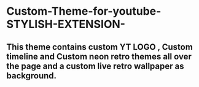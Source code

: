 # Custom-Theme-for-youtube-STYLISH-EXTENSION-


## This theme contains custom YT LOGO , Custom timeline and Custom neon retro themes all over the page and a custom live retro wallpaper as background.
